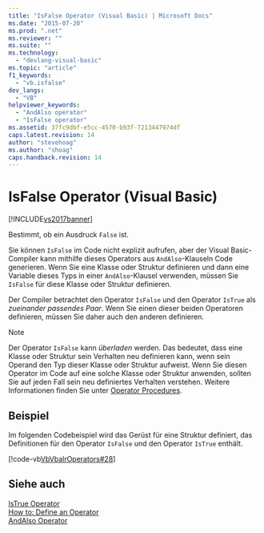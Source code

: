 ```yaml
---
title: "IsFalse Operator (Visual Basic) | Microsoft Docs"
ms.date: "2015-07-20"
ms.prod: ".net"
ms.reviewer: ""
ms.suite: ""
ms.technology: 
  - "devlang-visual-basic"
ms.topic: "article"
f1_keywords: 
  - "vb.isfalse"
dev_langs: 
  - "VB"
helpviewer_keywords: 
  - "AndAlso operator"
  - "IsFalse operator"
ms.assetid: 37fc9dbf-e5cc-4570-b93f-7213447974df
caps.latest.revision: 14
author: "stevehoag"
ms.author: "shoag"
caps.handback.revision: 14
---
```

# IsFalse Operator (Visual Basic)
[!INCLUDE[vs2017banner](../../../visual-basic/includes/vs2017banner.md)]

Bestimmt, ob ein Ausdruck `False` ist.  
  
 Sie können `IsFalse` im Code nicht explizit aufrufen, aber der Visual Basic\-Compiler kann mithilfe dieses Operators aus `AndAlso`\-Klauseln Code generieren.  Wenn Sie eine Klasse oder Struktur definieren und dann eine Variable dieses Typs in einer `AndAlso`\-Klausel verwenden, müssen Sie `IsFalse` für diese Klasse oder Struktur definieren.  
  
 Der Compiler betrachtet den Operator `IsFalse` und den Operator `IsTrue` als *zueinander passendes Paar*.  Wenn Sie einen dieser beiden Operatoren definieren, müssen Sie daher auch den anderen definieren.  
  
> [!NOTE]
>  Der Operator `IsFalse` kann *überladen* werden. Das bedeutet, dass eine Klasse oder Struktur sein Verhalten neu definieren kann, wenn sein Operand den Typ dieser Klasse oder Struktur aufweist.  Wenn Sie diesen Operator im Code auf eine solche Klasse oder Struktur anwenden, sollten Sie auf jeden Fall sein neu definiertes Verhalten verstehen.  Weitere Informationen finden Sie unter [Operator Procedures](../../../visual-basic/programming-guide/language-features/procedures/operator-procedures.md).  
  
## Beispiel  
 Im folgenden Codebeispiel wird das Gerüst für eine Struktur definiert, das Definitionen für den Operator `IsFalse` und den Operator `IsTrue` enthält.  
  
 [!code-vb[VbVbalrOperators#28](../../../visual-basic/language-reference/operators/codesnippet/VisualBasic/isfalse-operator_1.vb)]  
  
## Siehe auch  
 [IsTrue Operator](../../../visual-basic/language-reference/operators/istrue-operator.md)   
 [How to: Define an Operator](../../../visual-basic/programming-guide/language-features/procedures/how-to-define-an-operator.md)   
 [AndAlso Operator](../../../visual-basic/language-reference/operators/andalso-operator.md)